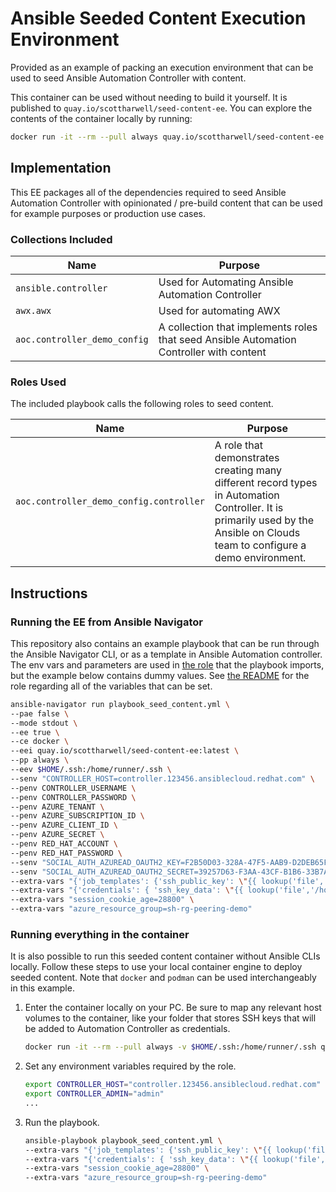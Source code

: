 # Ansible Seeded Content Execution Environment

Provided as an example of packing an execution environment that can be used to seed Ansible Automation Controller with content.

This container can be used without needing to build it yourself.  It is published to `quay.io/scottharwell/seed-content-ee`.  You can explore the contents of the container locally by running:

```bash
docker run -it --rm --pull always quay.io/scottharwell/seed-content-ee:latest /bin/bash
```

## Implementation

This EE packages all of the dependencies required to seed Ansible Automation Controller with opinionated / pre-build content that can be used for example purposes or production use cases.

### Collections Included

| Name                         | Purpose                                                                                 |
| ---------------------------- | --------------------------------------------------------------------------------------- |
| `ansible.controller`         | Used for Automating Ansible Automation Controller                                       |
| `awx.awx`                    | Used for automating AWX                                                                 |
| `aoc.controller_demo_config` | A collection that implements roles that seed Ansible Automation Controller with content |

### Roles Used

The included playbook calls the following roles to seed content.

| Name                                    | Purpose                                                                                                                                                                      |
| --------------------------------------- | ---------------------------------------------------------------------------------------------------------------------------------------------------------------------------- |
| `aoc.controller_demo_config.controller` | A role that demonstrates creating many different record types in Automation Controller.  It is primarily used by the Ansible on Clouds team to configure a demo environment. |

## Instructions

### Running the EE from Ansible Navigator

This repository also contains an example playbook that can be run through the Ansible Navigator CLI, or as a template in Ansible Automation controller.  The env vars and parameters are used in [the role](https://github.com/ansible-content-lab/aoc.controller_demo_config/tree/main/roles/controller) that the playbook imports, but the example below contains dummy values.  See [the README](https://github.com/ansible-content-lab/aoc.controller_demo_config/tree/main/roles/controller) for the role regarding all of the variables that can be set.

```bash
ansible-navigator run playbook_seed_content.yml \
--pae false \
--mode stdout \
--ee true \
--ce docker \
--eei quay.io/scottharwell/seed-content-ee:latest \
--pp always \
--eev $HOME/.ssh:/home/runner/.ssh \
--senv "CONTROLLER_HOST=controller.123456.ansiblecloud.redhat.com" \
--penv CONTROLLER_USERNAME \
--penv CONTROLLER_PASSWORD \
--penv AZURE_TENANT \
--penv AZURE_SUBSCRIPTION_ID \
--penv AZURE_CLIENT_ID \
--penv AZURE_SECRET \
--penv RED_HAT_ACCOUNT \
--penv RED_HAT_PASSWORD \
--senv "SOCIAL_AUTH_AZUREAD_OAUTH2_KEY=F2B50D03-328A-47F5-AAB9-D2DEB65F570D" \
--senv "SOCIAL_AUTH_AZUREAD_OAUTH2_SECRET=39257D63-F3AA-43CF-B1B6-33B7A30C7FAD" \
--extra-vars "{'job_templates': {'ssh_public_key': \"{{ lookup('file','/home/runner/.ssh/id_rsa_azure_demo.pub') }}\", 'admin_password': 'ansible123456' }}" \
--extra-vars "{'credentials': { 'ssh_key_data': \"{{ lookup('file','/home/runner/.ssh/id_rsa_azure_demo') }}\" }}" \
--extra-vars "session_cookie_age=28800" \
--extra-vars "azure_resource_group=sh-rg-peering-demo"
```

### Running everything in the container

It is also possible to run this seeded content container without Ansible CLIs locally.  Follow these steps to use your local container engine to deploy seeded content.  Note that `docker` and `podman` can be used interchangeably in this example.

1. Enter the container locally on your PC.  Be sure to map any relevant host volumes to the container, like your folder that stores SSH keys that will be added to Automation Controller as credentials.

    ```bash
    docker run -it --rm --pull always -v $HOME/.ssh:/home/runner/.ssh quay.io/scottharwell/seed-content-ee:latest /bin/bash
    ```

2. Set any environment variables required by the role.

    ```bash
    export CONTROLLER_HOST="controller.123456.ansiblecloud.redhat.com"
    export CONTROLLER_ADMIN="admin"
    ...
    ```

3. Run the playbook.

    ```bash
    ansible-playbook playbook_seed_content.yml \
    --extra-vars "{'job_templates': {'ssh_public_key': \"{{ lookup('file','/home/runner/.ssh/id_rsa_azure_demo.pub') }}\", 'admin_password': 'ansible123456' }}" \
    --extra-vars "{'credentials': { 'ssh_key_data': \"{{ lookup('file','/home/runner/.ssh/id_rsa_azure_demo') }}\" }}" \
    --extra-vars "session_cookie_age=28800" \
    --extra-vars "azure_resource_group=sh-rg-peering-demo"
    ```
